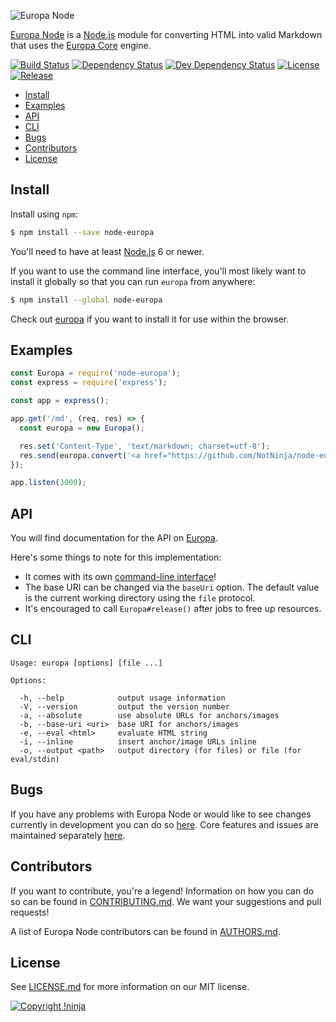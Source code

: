 ![Europa Node](https://cdn.rawgit.com/NotNinja/europa-branding/master/assets/banner-node-europa/node-europa-banner-754x200.png)

[Europa Node](https://github.com/NotNinja/node-europa) is a [Node.js](https://nodejs.org) module for converting HTML
into valid Markdown that uses the [Europa Core](https://github.com/NotNinja/europa-core) engine.

[![Build Status](https://img.shields.io/travis/NotNinja/node-europa/develop.svg?style=flat-square)](https://travis-ci.org/NotNinja/node-europa)
[![Dependency Status](https://img.shields.io/david/NotNinja/node-europa.svg?style=flat-square)](https://david-dm.org/NotNinja/node-europa)
[![Dev Dependency Status](https://img.shields.io/david/dev/NotNinja/node-europa.svg?style=flat-square)](https://david-dm.org/NotNinja/node-europa?type=dev)
[![License](https://img.shields.io/npm/l/node-europa.svg?style=flat-square)](https://github.com/NotNinja/node-europa/blob/master/LICENSE.md)
[![Release](https://img.shields.io/npm/v/node-europa.svg?style=flat-square)](https://www.npmjs.com/package/node-europa)

* [Install](#install)
* [Examples](#examples)
* [API](#api)
* [CLI](#cli)
* [Bugs](#bugs)
* [Contributors](#contributors)
* [License](#license)

## Install

Install using `npm`:

``` bash
$ npm install --save node-europa
```

You'll need to have at least [Node.js](https://nodejs.org) 6 or newer.

If you want to use the command line interface, you'll most likely want to install it globally so that you can run
`europa` from anywhere:

``` bash
$ npm install --global node-europa
```

Check out [europa](https://github.com/NotNinja/europa) if you want to install it for use within the browser.

## Examples

``` javascript
const Europa = require('node-europa');
const express = require('express');

const app = express();

app.get('/md', (req, res) => {
  const europa = new Europa();

  res.set('Content-Type', 'text/markdown; charset=utf-8');
  res.send(europa.convert('<a href="https://github.com/NotNinja/node-europa">Europa Node</a>'));
});

app.listen(3000);
```

## API

You will find documentation for the API on [Europa](https://github.com/NotNinja/europa).

Here's some things to note for this implementation:

* It comes with its own [command-line interface](#cli)!
* The base URI can be changed via the `baseUri` option. The default value is the current working directory using the
  `file` protocol.
* It's encouraged to call `Europa#release()` after jobs to free up resources.

## CLI

    Usage: europa [options] [file ...]

    Options:

      -h, --help            output usage information
      -V, --version         output the version number
      -a, --absolute        use absolute URLs for anchors/images
      -b, --base-uri <uri>  base URI for anchors/images
      -e, --eval <html>     evaluate HTML string
      -i, --inline          insert anchor/image URLs inline
      -o, --output <path>   output directory (for files) or file (for eval/stdin)

## Bugs

If you have any problems with Europa Node or would like to see changes currently in development you can do so
[here](https://github.com/NotNinja/node-europa/issues). Core features and issues are maintained separately
[here](https://github.com/NotNinja/europa-core/issues).

## Contributors

If you want to contribute, you're a legend! Information on how you can do so can be found in
[CONTRIBUTING.md](https://github.com/NotNinja/node-europa/blob/master/CONTRIBUTING.md). We want your suggestions and
pull requests!

A list of Europa Node contributors can be found in
[AUTHORS.md](https://github.com/NotNinja/node-europa/blob/master/AUTHORS.md).

## License

See [LICENSE.md](https://github.com/NotNinja/node-europa/raw/master/LICENSE.md) for more information on our MIT license.

[![Copyright !ninja](https://cdn.rawgit.com/NotNinja/branding/master/assets/copyright/base/not-ninja-copyright-186x25.png)](https://not.ninja)
